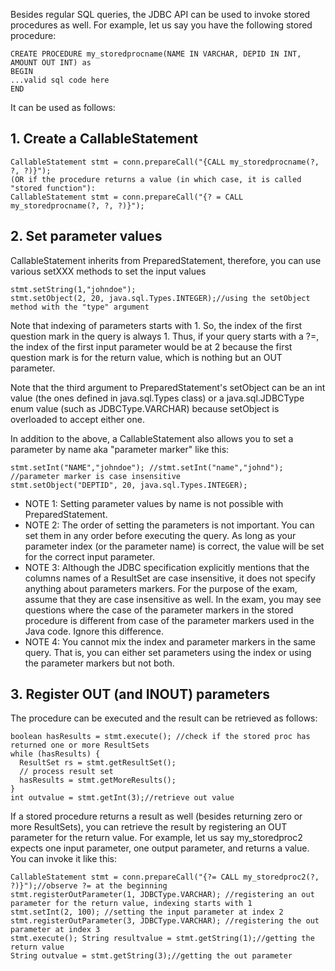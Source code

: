 Besides regular SQL queries, the JDBC API can be used to invoke stored procedures as well. For example, let us say you have the following stored procedure:
```
CREATE PROCEDURE my_storedprocname(NAME IN VARCHAR, DEPID IN INT, AMOUNT OUT INT) as 
BEGIN
...valid sql code here
END
```
It can be used as follows:

## 1. Create a CallableStatement
```
CallableStatement stmt = conn.prepareCall("{CALL my_storedprocname(?, ?, ?)}");
(OR if the procedure returns a value (in which case, it is called "stored function"):
CallableStatement stmt = conn.prepareCall("{? = CALL my_storedprocname(?, ?, ?)}");
```

## 2. Set parameter values
CallableStatement inherits from PreparedStatement, therefore, you can use various setXXX methods to set the input values
```
stmt.setString(1,"johndoe");
stmt.setObject(2, 20, java.sql.Types.INTEGER);//using the setObject method with the "type" argument
```

Note that indexing of parameters starts with 1. So, the index of the first question mark in the query is always 1. Thus, if your query starts with a ?=, the index of the first input parameter would be at 2 because the first question mark is for the return value, which is nothing but an OUT parameter.

Note that the third argument to PreparedStatement's setObject can be an int value (the ones defined in java.sql.Types class) or a java.sql.JDBCType enum value (such as JDBCType.VARCHAR) because setObject is overloaded to accept either one.

In addition to the above, a CallableStatement also allows you to set a parameter by name aka "parameter marker" like this:

```
stmt.setInt("NAME","johndoe"); //stmt.setInt("name","johnd");
//parameter marker is case insensitive 
stmt.setObject("DEPTID", 20, java.sql.Types.INTEGER);
```

- NOTE 1: Setting parameter values by name is not possible with PreparedStatement.
- NOTE 2: The order of setting the parameters is not important. You can set them in any order before executing the query. As long as your parameter index (or the parameter name) is correct, the value will be set for the correct input parameter. 
- NOTE 3: Although the JDBC specification explicitly mentions that the columns names of a ResultSet are case insensitive, it does not specify anything about parameters markers. For the purpose of the exam, assume that they are case insensitive as well. In the exam, you may see questions where the case of the parameter markers in the stored procedure is different from case of the parameter markers used in the Java code. Ignore this difference. 
- NOTE 4: You cannot mix the index and parameter markers in the same query. That is, you can either set parameters using the index or using the parameter markers but not both.
  
## 3. Register OUT (and INOUT) parameters
The procedure can be executed and the result can be retrieved as follows:
```
boolean hasResults = stmt.execute(); //check if the stored proc has returned one or more ResultSets
while (hasResults) {
  ResultSet rs = stmt.getResultSet(); 
  // process result set 
  hasResults = stmt.getMoreResults();
}
int outvalue = stmt.getInt(3);//retrieve out value
```

If a stored procedure returns a result as well (besides returning zero or more ResultSets), you can retrieve the result by registering an OUT parameter for the return value. For example, let us say my_storedproc2 expects one input parameter, one output parameter, and returns a value. You can invoke it like this:
```
CallableStatement stmt = conn.prepareCall("{?= CALL my_storedproc2(?, ?)}");//observe ?= at the beginning 
stmt.registerOutParameter(1, JDBCType.VARCHAR); //registering an out parameter for the return value, indexing starts with 1 
stmt.setInt(2, 100); //setting the input parameter at index 2
stmt.registerOutParameter(3, JDBCType.VARCHAR); //registering the out parameter at index 3 
stmt.execute(); String resultvalue = stmt.getString(1);//getting the return value 
String outvalue = stmt.getString(3);//getting the out parameter
```